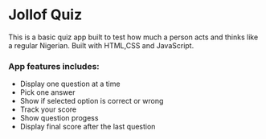 # Jollof Quiz
This is a basic quiz app built to test how much a person acts and thinks like a regular Nigerian. Built with HTML,CSS and JavaScript.

### App features includes:
- Display one question at a time
- Pick one answer
- Show if selected option is correct or wrong
- Track your score
- Show question progess
- Display final score after the last question

